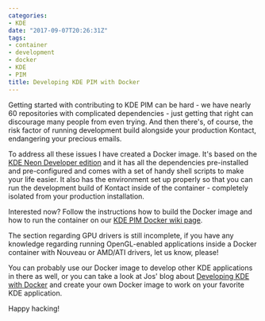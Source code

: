 ```yaml
---
categories:
- KDE
date: "2017-09-07T20:26:31Z"
tags:
- container
- development
- docker
- KDE
- PIM
title: Developing KDE PIM with Docker
---
```


Getting started with contributing to KDE PIM can be hard - we have nearly 60 repositories with complicated dependencies - just getting that right can discourage many people from even trying. And then there's, of course, the risk factor of running development build alongside your production Kontact, endangering your precious emails.

To address all these issues I have created a Docker image. It's based on the [KDE Neon Developer edition](https://neon.kde.org/develop) and it has all the dependencies pre-installed and pre-configured and comes with a set of handy shell scripts to make your life easier. It also has the environment set up properly so that you can run the development build of Kontact inside of the container - completely isolated from your production installation.

Interested now? Follow the instructions how to build the Docker image and how to run the container on our [KDE PIM Docker wiki page](https://community.kde.org/KDE_PIM/Docker).

The section regarding GPU drivers is still incomplete, if you have any knowledge regarding running OpenGL-enabled applications inside a Docker container with Nouveau or AMD/ATI drivers, let us know, please!

You can probably use our Docker image to develop other KDE applications in there as well, or you can take a look at Jos' blog about [Developing KDE with Docker](https://www.vandenoever.info/blog/2017/07/23/developing-kde-with-docker.html) and create your own Docker image to work on your favorite KDE application.

Happy hacking!
